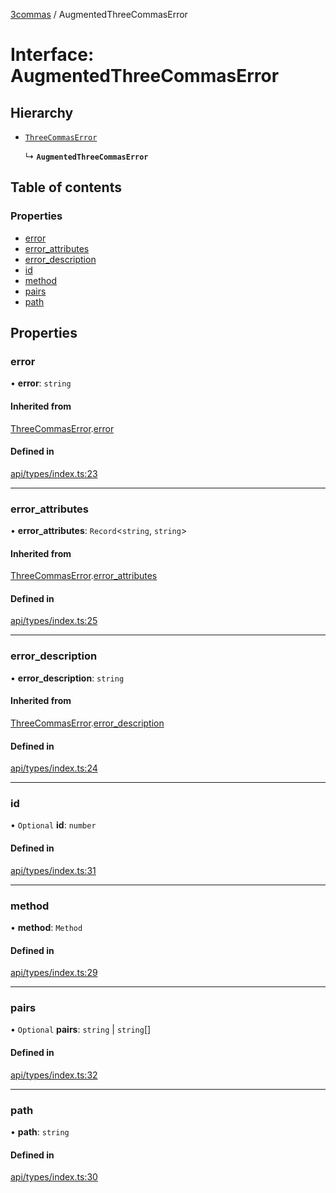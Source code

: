[3commas](../README.md) / AugmentedThreeCommasError

# Interface: AugmentedThreeCommasError

## Hierarchy

- [`ThreeCommasError`](ThreeCommasError.md)

  ↳ **`AugmentedThreeCommasError`**

## Table of contents

### Properties

- [error](AugmentedThreeCommasError.md#error)
- [error_attributes](AugmentedThreeCommasError.md#error_attributes)
- [error_description](AugmentedThreeCommasError.md#error_description)
- [id](AugmentedThreeCommasError.md#id)
- [method](AugmentedThreeCommasError.md#method)
- [pairs](AugmentedThreeCommasError.md#pairs)
- [path](AugmentedThreeCommasError.md#path)

## Properties

### error

• **error**: `string`

#### Inherited from

[ThreeCommasError](ThreeCommasError.md).[error](ThreeCommasError.md#error)

#### Defined in

[api/types/index.ts:23](https://github.com/ozum/3commas/blob/c644d07/src/api/types/index.ts#L23)

---

### error_attributes

• **error_attributes**: `Record`\<`string`, `string`\>

#### Inherited from

[ThreeCommasError](ThreeCommasError.md).[error_attributes](ThreeCommasError.md#error_attributes)

#### Defined in

[api/types/index.ts:25](https://github.com/ozum/3commas/blob/c644d07/src/api/types/index.ts#L25)

---

### error_description

• **error_description**: `string`

#### Inherited from

[ThreeCommasError](ThreeCommasError.md).[error_description](ThreeCommasError.md#error_description)

#### Defined in

[api/types/index.ts:24](https://github.com/ozum/3commas/blob/c644d07/src/api/types/index.ts#L24)

---

### id

• `Optional` **id**: `number`

#### Defined in

[api/types/index.ts:31](https://github.com/ozum/3commas/blob/c644d07/src/api/types/index.ts#L31)

---

### method

• **method**: `Method`

#### Defined in

[api/types/index.ts:29](https://github.com/ozum/3commas/blob/c644d07/src/api/types/index.ts#L29)

---

### pairs

• `Optional` **pairs**: `string` \| `string`[]

#### Defined in

[api/types/index.ts:32](https://github.com/ozum/3commas/blob/c644d07/src/api/types/index.ts#L32)

---

### path

• **path**: `string`

#### Defined in

[api/types/index.ts:30](https://github.com/ozum/3commas/blob/c644d07/src/api/types/index.ts#L30)

